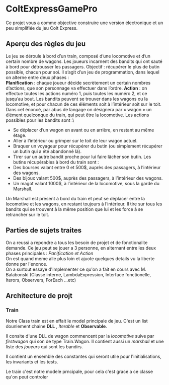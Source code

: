 # ColtExpressGamePro

Ce projet vous a comme objective  construire une version électronique et un peu simplifiée du jeu Colt Express.


## Aperçu des règles du jeu

Le jeu se déroule à bord d’un train, composé d’une locomotive et d’un certain nombre de wagons. Les
joueurs incarnent des bandits qui ont sauté à bord pour détrousser les passagers. Objectif : récupérer le
plus de butin possible, chacun pour soi. Il s’agit d’un jeu de programmation, dans lequel on alterne entre
deux phases :\
**Planification** : chaque joueur décide secrètement un certain nombres d’actions, que son personnage
va effectuer dans l’ordre.
**Action** : on effectue toutes les actions numéro 1, puis toutes les numéro 2, et ce jusqu’au bout.
Les bandits peuvent se trouver dans les wagons ou la locomotive, et pour chacun de ces éléments soit à
l’intérieur soit sur le toit. Dans cet énoncé, par abus de langage on désignera par « wagon » un élément
quelconque du train, qui peut être la locomotive. Les actions possibles pour les bandits sont :\
* Se déplacer d’un wagon en avant ou en arrière, en restant au même étage.
* Aller à l’intérieur ou grimper sur le toit de leur wagon actuel.
* Braquer un voyageur pour récupérer du butin (ou simplement récupérer un butin qui a été
abandonné là).
* Tirer sur un autre bandit proche pour lui faire lâcher son butin.
Les butins récupérables à bord du train sont :
* Des bourses valant entre 0 et 500$, auprès des passagers, à l’intérieur des wagons.
* Des bijoux valant 500$, auprès des passagers, à l’intérieur des wagons.
* Un magot valant 1000$, à l’intérieur de la locomotive, sous la garde du Marshall. 

Un Marshall est présent à bord du train et peut se déplacer entre la locomotive et les wagons, en restant
toujours à l’intérieur. Il tire sur tous les bandits qui se trouvent à la même position que lui et les force à
se retrancher sur le toit.

## Parties de sujets traites

On a reussi a repondre a tous les besoin de projet et de fonctionalite demande.
Ce jeu peut se jouer a 3 personne, en alternant entre les deux phases principales : *Panification et Action*\
On est quand meme alle plus loin et ajuote quelques details vu la liberte donne par l'enonce. \
On a surtout essaye d'implementer ce qu'on a fait en cours avec M. Balabonski (Classe interne, LambdaExpression, Interface fonctionelle, Iterors, Observers, ForEach ...etc) 

## Architecture de projt

### Train

Notre Class train est en effait le model principale de jeu. C'est un list dounlement chaine **DLL** , *Iterable*  et **Observable**.

Il consite d'une DLL de wagon commencent par la *locomotive* suive par *firstwagon* qui son de type Train.Wagon. Il contient aussi un *marshall* et une liste des *joueurs* qui sont les bandirs.

Il contient un ensemble des constantes qui seront utile pour l'initialisations, les invariants et les tests.

Le train c'est notre modele prncipale, pour cela c'est grace a ce classe qu'on peut controler







